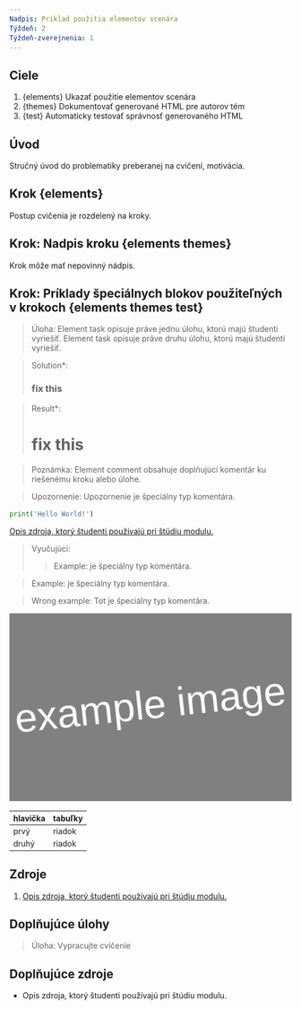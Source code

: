 ```yaml
---
Nadpis: Príklad použitia elementov scenára
Týždeň: 2
Týždeň-zverejnenia: 1
---
```


## Ciele

1. {elements} Ukazať použitie elementov scenára
2. {themes} Dokumentovať generované HTML pre autorov tém
3. {test} Automaticky testovať správnosť generovaného HTML

## Úvod

Stručný úvod do problematiky preberanej na cvičení, motivácia.

## Krok {elements}

Postup cvičenia je rozdelený na kroky.

## Krok: Nadpis kroku {elements themes}

Krok môže mať nepovinný nádpis.

## Krok: Príklady špeciálnych blokov použiteľných v krokoch {elements themes test}

> Úloha:
> Element task opisuje práve jednu úlohu, ktorú majú študenti vyriešiť.
> Element task opisuje práve druhu úlohu, ktorú majú študenti vyriešiť.

> Solution*:
> ### fix this  

> Result*:
> # fix this


> Poznámka:
> Element comment obsahuje doplňujúci komentár ku riešenému kroku alebo úlohe.

> Upozornenie:
> Upozornenie je špeciálny typ komentára.

```python
print('Hello World!')
```

[Opis zdroja, ktorý študenti používajú pri štúdiu modulu.](/guides/content)

> Vyučujúci:
> > Example:
> > je špeciálny typ komentára.

> Example:
> je špeciálny typ komentára.

> Wrong example: Tot
> je špeciálny typ komentára.

![Popis obrázka](images/example-image.svg)

hlavička | tabuľky
---------|--------
prvý     | riadok
druhý    | riadok

## Zdroje
1. [Opis zdroja, ktorý študenti používajú pri štúdiu modulu.](/guides/content)

## Doplňujúce úlohy
> Úloha:
> Vypracujte cvičenie

## Doplňujúce zdroje
* Opis zdroja, ktorý študenti používajú pri štúdiu modulu.
